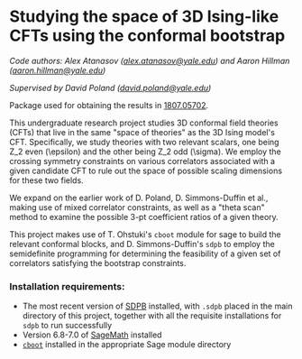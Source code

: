 # Studying the space of 3D Ising-like CFTs using the conformal bootstrap

*Code authors: Alex Atanasov (alex.atanasov@yale.edu) and Aaron Hillman (aaron.hillman@yale.edu)* 

*Supervised by David Poland (david.poland@yale.edu)*

Package used for obtaining the results in [1807.05702](https://arxiv.org/abs/1807.05702).

This undergraduate research project studies 3D conformal field theories (CFTs) that live in the same "space of theories" as the 3D Ising model's CFT. Specifically, we study theories with two relevant scalars, one being Z_2 even (\epsilon) and the other being Z_2 odd (\sigma). We employ the crossing symmetry constraints on various correlators associated with a given candidate CFT to rule out the space of possible scaling dimensions for these two fields. 

We expand on the earlier work of D. Poland, D. Simmons-Duffin et al., making use of mixed correlator constraints, as well as a "theta scan" method to examine the possible 3-pt coefficient ratios of a given theory. 

This project makes use of T. Ohstuki's `cboot` module for sage to build the relevant conformal blocks, and D. Simmons-Duffin's `sdpb` to employ the semidefinite programming for determining the feasibility of a given set of correlators satisfying the bootstrap constraints. 

### Installation requirements: 

* The most recent version of [SDPB](https://github.com/davidsd/sdpb) 
installed, with `.sdpb` placed
in the main directory of this project, together with all the
requisite installations for `sdpb` to run successfully
* Version 6.8-7.0 of [SageMath](http://www.sagemath.org/) installed
* [`cboot`](https://github.com/tohtsky/cboot) installed in the
 appropriate Sage module directory